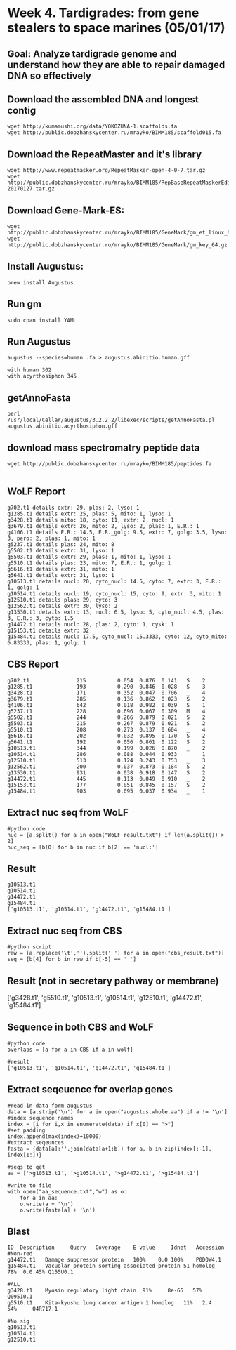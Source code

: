 # Week 4. Tardigrades: from gene stealers to space marines (05/01/17)

## Goal: Analyze tardigrade genome and understand how they are able to repair damaged DNA so effectively

## Download the assembled DNA and longest contig
```
wget http://kumamushi.org/data/YOKOZUNA-1.scaffolds.fa
wget http://public.dobzhanskycenter.ru/mrayko/BIMM185/scaffold015.fa
```  

## Download the RepeatMaster and it's library
```
wget http://www.repeatmasker.org/RepeatMasker-open-4-0-7.tar.gz
wget http://public.dobzhanskycenter.ru/mrayko/BIMM185/RepBaseRepeatMaskerEdition-20170127.tar.gz
```

## Download Gene-Mark-ES:
```
wget http://public.dobzhanskycenter.ru/mrayko/BIMM185/GeneMark/gm_et_linux_64.tar.gz
wget http://public.dobzhanskycenter.ru/mrayko/BIMM185/GeneMark/gm_key_64.gz
```

## Install Augustus: 
```
brew install Augustus
```

## Run gm
```
sudo cpan install YAML

```

## Run Augustus
```
augustus --species=human .fa > augustus.abinitio.human.gff 

with human 302
with acyrthosiphon 345

```

## getAnnoFasta
```
perl /usr/local/Cellar/augustus/3.2.2_2/libexec/scripts/getAnnoFasta.pl augustus.abinitio.acyrthosiphon.gff

```

## download mass spectromatry peptide data
```
wget http://public.dobzhanskycenter.ru/mrayko/BIMM185/peptides.fa


```

## WoLF Report
```
g702.t1 details extr: 29, plas: 2, lyso: 1
g1285.t1 details extr: 25, plas: 5, mito: 1, lyso: 1
g3428.t1 details mito: 18, cyto: 11, extr: 2, nucl: 1
g3679.t1 details extr: 26, mito: 2, lyso: 2, plas: 1, E.R.: 1
g4106.t1 details E.R.: 14.5, E.R._golg: 9.5, extr: 7, golg: 3.5, lyso: 3, pero: 2, plas: 1, mito: 1
g5237.t1 details plas: 24, mito: 8
g5502.t1 details extr: 31, lyso: 1
g5503.t1 details extr: 29, plas: 1, mito: 1, lyso: 1
g5510.t1 details plas: 23, mito: 7, E.R.: 1, golg: 1
g5616.t1 details extr: 31, mito: 1
g5641.t1 details extr: 31, lyso: 1
g10513.t1 details nucl: 20, cyto_nucl: 14.5, cyto: 7, extr: 3, E.R.: 1, golg: 1
g10514.t1 details nucl: 19, cyto_nucl: 15, cyto: 9, extr: 3, mito: 1
g12510.t1 details plas: 29, cyto: 3
g12562.t1 details extr: 30, lyso: 2
g13530.t1 details extr: 13, nucl: 6.5, lyso: 5, cyto_nucl: 4.5, plas: 3, E.R.: 3, cyto: 1.5
g14472.t1 details nucl: 28, plas: 2, cyto: 1, cysk: 1
g15153.t1 details extr: 32
g15484.t1 details nucl: 17.5, cyto_nucl: 15.3333, cyto: 12, cyto_mito: 6.83333, plas: 1, golg: 1
```
## CBS Report
```
g702.t1               215          0.054  0.876  0.141   S    2
g1285.t1              193          0.290  0.846  0.028   S    3
g3428.t1              171          0.352  0.047  0.706   _    4
g3679.t1              285          0.136  0.862  0.023   S    2
g4106.t1              642          0.018  0.982  0.039   S    1
g5237.t1              228          0.696  0.067  0.309   M    4
g5502.t1              244          0.266  0.879  0.021   S    2
g5503.t1              215          0.267  0.879  0.021   S    2
g5510.t1              208          0.273  0.137  0.604   _    4
g5616.t1              202          0.032  0.895  0.170   S    2
g5641.t1              192          0.056  0.861  0.122   S    2
g10513.t1             344          0.199  0.026  0.870   _    2
g10514.t1             286          0.088  0.044  0.933   _    1
g12510.t1             513          0.124  0.243  0.753   _    3
g12562.t1             200          0.037  0.873  0.184   S    2
g13530.t1             931          0.038  0.918  0.147   S    2
g14472.t1             445          0.113  0.049  0.910   _    2
g15153.t1             177          0.051  0.845  0.157   S    2
g15484.t1             903          0.095  0.037  0.934   _    1
```


## Extract nuc seq from WoLF
```
#python code
nuc = [a.split() for a in open("WoLF_result.txt") if len(a.split()) > 2]
nuc_seq = [b[0] for b in nuc if b[2] == 'nucl:']
```
## Result
```
g10513.t1
g10514.t1
g14472.t1
g15484.t1
['g10513.t1', 'g10514.t1', 'g14472.t1', 'g15484.t1']
```

## Extract nuc seq from CBS
```
#python script
raw = [a.replace('\t','').split(' ') for a in open("cbs_result.txt")]
seq = [b[4] for b in raw if b[-5] == '_']
```
## Result (not in secretary pathway or membrane)
['g3428.t1',
'g5510.t1',
'g10513.t1',
'g10514.t1',
'g12510.t1',
'g14472.t1',
'g15484.t1']

## Sequence in both CBS and WoLF
```
#python code
overlaps = [a for a in CBS if a in wolf]

#result
['g10513.t1', 'g10514.t1', 'g14472.t1', 'g15484.t1']
```

## Extract seqeuence for overlap genes
```
#read in data form augustus
data = [a.strip('\n') for a in open("augustus.whole.aa") if a != '\n']
#index sequence names
index = [i for i,x in enumerate(data) if x[0] == ">"]
#set padding
index.append(max(index)+10000)
#extract seqeunces
fasta = {data[a]:''.join(data[a+1:b]) for a, b in zip(index[:-1], index[1:])}

#seqs to get
aa = ['>g10513.t1', '>g10514.t1', '>g14472.t1', '>g15484.t1']

#write to file
with open("aa_sequence.txt","w") as o:
    for a in aa:
    o.write(a + '\n')
    o.write(fasta[a] + '\n')
```

## Blast 
```
ID  Description     Query   Coverage    E value     Idnet   Accession
#Non-red
g14472.t1   Damage suppressor protein   100%    0.0 100%    P0DOW4.1
g15484.t1   Vacuolar protein sorting-associated protein 51 homolog  78%  0.0 45% Q155U0.1

#ALL
g3428.t1    Myosin regulatory light chain  91%     8e-65   57%     Q09510.1
g5510.t1    Kita-kyushu lung cancer antigen 1 homolog   11%   2.4     54%     Q4R717.1

#No sig
g10513.t1
g10514.t1
g12510.t1
```


```
